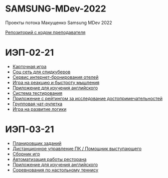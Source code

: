 # SAMSUNG-MDev-2022
Проекты потока Макущенко Samsung MDev 2022

[Репозиторий с кодом преподавателя](https://github.com/CAPCHIK/samsungandroid2021)

# ИЭП-02-21

* [Карточная игра](https://github.com/LuminescentNebula/MyGame)
* [Соц сеть для спидкуберов](https://github.com/alexp0111/Let-scube)
* [Сервис интернет-бронирования отелей](https://github.com/lisseenok/Looking-MDev-2022.git)
* [Игра на реакцию и быстроту мышления](https://github.com/Sinforge/Barabashka_game)
* [Приложение для изучения английского](https://github.com/palyanaff/Samsung_Project_English_Learning)
* [Система тестирования](https://github.com/carbon77/TestingSystemApp)
* [Приложение с рейтингом за исследование достопримечательностей](https://github.com/alex0d/GoCulture)
* [Групповая чат-рулетка](https://github.com/xxavierr404/chatter)
* [Игра на развитие логики](https://github.com/Dyaika/FilterGame)

# ИЭП-03-21

* [Планировщик заданий](https://github.com/Dan1l0s/To-do_list)
* [Дистанционное управление ПК / Помощник выступающего](https://github.com/XurRound/DeskLink)
* [Сборник игр](https://github.com/NikitaSimashkin/Airplane)
* [Автоматизация работы ресторана](https://github.com/LilShkrek/Restaurants_automation.git) 
* [Приложение для изучения английского](https://github.com/palyanaff/Samsung_Project_English_Learning)
* [Соревнования по настольному теннису](https://github.com/Te4nick/myCompetes)

<!-- * Проект 1
* Проект 2
* Проект 3 -->
